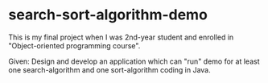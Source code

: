 # search-sort-algorithm-demo
 
This is my final project when I was 2nd-year student and enrolled in "Object-oriented programming course".

Given: Design and develop an application which can "run" demo for at least one search-algorithm and one sort-algorithm coding in Java.

